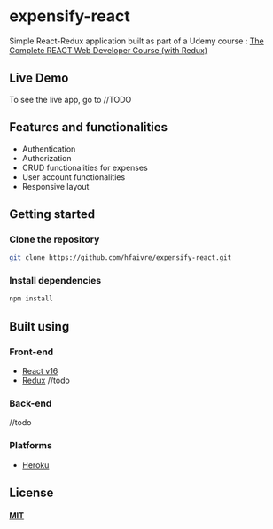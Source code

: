 # expensify-react
Simple React-Redux application built as part of a Udemy course : [The Complete REACT Web Developer Course (with Redux)](https://www.udemy.com/react-2nd-edition/)



## Live Demo

To see the live app, go to //TODO


## Features and functionalities

* Authentication
* Authorization
* CRUD functionalities for expenses
* User account functionalities
* Responsive layout

## Getting started



### Clone the repository

```sh
git clone https://github.com/hfaivre/expensify-react.git
```

### Install dependencies 

```sh
npm install
```

## Built using

### Front-end

* [React v16 ](https://reactjs.org/)
* [Redux](https://redux.js.org/)
//todo

### Back-end
//todo

### Platforms

* [Heroku](https://www.heroku.com/)
## License

#### [MIT](./LICENSE)
